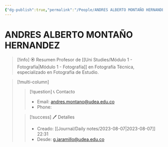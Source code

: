 ```yaml
---
{"dg-publish":true,"permalink":"/People/ANDRES ALBERTO MONTAÑO HERNANDEZ/","title":"ANDRES ALBERTO MONTAÑO HERNANDEZ","tags":["NoteType/Person"],"created":"2023-08-07T22:24:55.431-05:00","updated":"2023-09-09T18:10:47.185-05:00"}
---
```


# ANDRES ALBERTO MONTAÑO HERNANDEZ

> [!info] 🏵️ Resumen
> Profesor de [[Uni Studies/Módulo 1 - Fotografía\|Módulo 1 - Fotografía]] en Fotografía Técnica, especializado en Fotografía de Estudio.

> [!multi-column]
> 
> > [!question] 📞 Contacto
> > - Email: andres.montano@udea.edu.co 
> > - Phone:  
> 
> > [!success] 🖊️ Detalles
> > - Creado: [[Journal/Daily notes/2023-08-07\|2023-08-07]] 22:31
> > - Desde: g.jaramillo@udea.edu.co  
